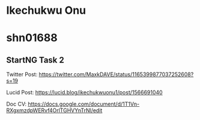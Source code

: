 # Ikechukwu Onu
# shn01688

## StartNG Task 2

Twitter Post: https://twitter.com/MaxkDAVE/status/1165399877037252608?s=19

Lucid Post: https://lucid.blog/ikechukwuonu1/post/1566691040


Doc CV: https://docs.google.com/document/d/1T1Vn-RXgxmzdpWERvf4OrlTGHVYnTrNl/edit
